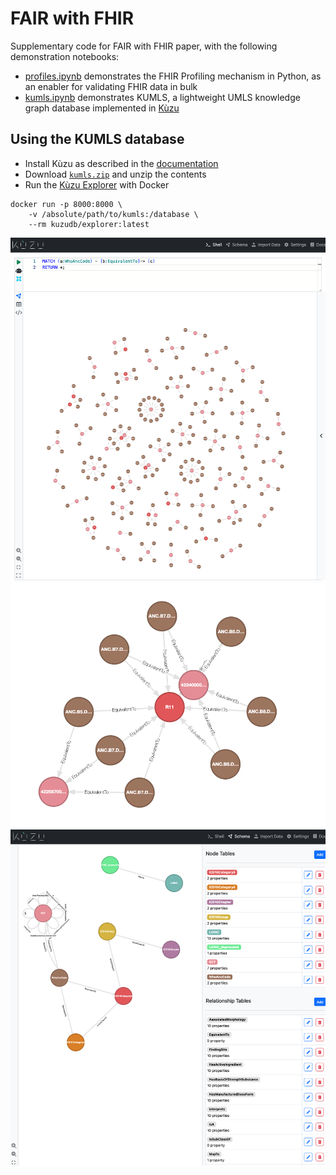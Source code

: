 # FAIR with FHIR

Supplementary code for FAIR with FHIR paper, with the following demonstration notebooks:

- [profiles.ipynb](./profiles.ipynb) demonstrates the FHIR Profiling mechanism in Python, as an enabler for validating FHIR data in bulk
- [kumls.ipynb](./profiles.ipynb) demonstrates KUMLS, a lightweight UMLS knowledge graph database implemented in [Kùzu](https://kuzudb.com/)

## Using the KUMLS database

- Install Kùzu as described in the [documentation](https://docs.kuzudb.com/installation/)
- Download [`kumls.zip`](https://github.com/PharmAccess/fair-with-fhir/releases/tag/v0.1.0) and unzip the contents
- Run the [Kùzu Explorer](https://docs.kuzudb.com/get-started/cypher-intro/) with Docker

```shell
docker run -p 8000:8000 \
    -v /absolute/path/to/kumls:/database \
    --rm kuzudb/explorer:latest
```

![Overview of Kùzu Explorer running with the KUMLS datbase.](overview-explorer.png)
![Example of detailed graph](detailed-graph.png)
![Schema view](schema.png)

